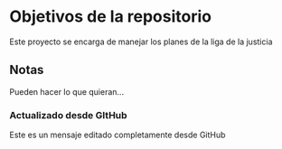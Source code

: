# Objetivos de la repositorio

Este proyecto se encarga de manejar los planes de la liga de la justicia


## Notas
Pueden hacer lo que quieran...


### Actualizado desde GItHub
Este es un mensaje editado completamente desde GitHub
